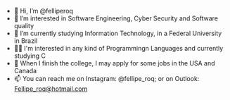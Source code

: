 - 👋 Hi, I’m @felliperoq
- 👀 I’m interested in Software Engineering, Cyber Security and Software quality
- 🌱 I’m currently studying Information Technology, in a Federal University in Brazil
- 👨‍💻 I'm interested in any kind of Programmingn Languages and currently studying C
- 🛬 When I finish the college, I may apply for some jobs in the USA and Canada
- 📫 You can reach me on Instagram: @fellipe_roq; or on Outlook: Fellipe_roq@hotmail.com

<!---
felliperoq/felliperoq is a ✨ special ✨ repository because its `README.md` (this file) appears on your GitHub profile.
You can click the Preview link to take a look at your changes.
--->
